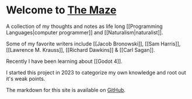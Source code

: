 # Welcome to [The Maze](https://jwd.me)

A collection of my thoughts and notes as life long [[Programming Languages|computer programmer]] and [[Naturalism|naturalist]].

Some of my favorite writers include [[Jacob Bronowski]], [[Sam Harris]], [[Lawrence M. Krauss]], [[Richard Dawkins]] & [[Carl Sagan]].

Recently I have been learning about [[Godot 4]].

I started this project in 2023 to categorize my own knowledge and root out it's weak points.

The markdown for this site is available on [GitHub](https://github.com/jwd83/obsidian-the-maze).


